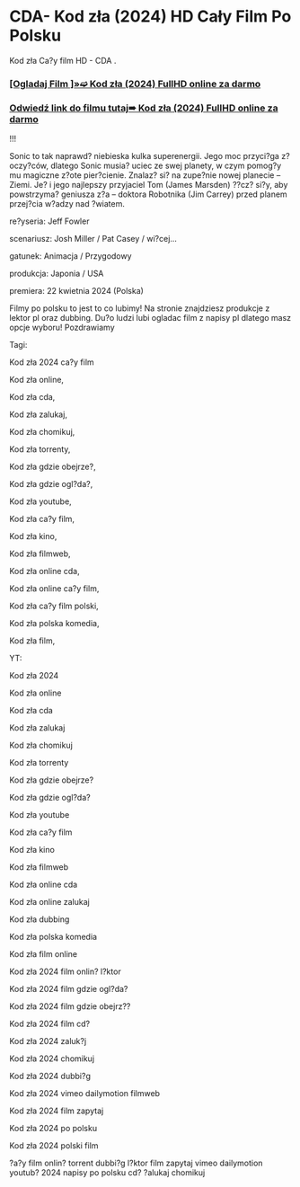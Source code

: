 # CDA- Kod zła (2024) HD Cały Film Po Polsku
Kod zła Ca?y film HD - CDA .

 <div class="markdown-heading" dir="auto"><h3 tabindex="-1" class="heading-element" dir="auto"><a href="https://cutt.ly/5ejwMZql">[Ogladaj Film ]»➫ Kod zła (2024) FullHD online za darmo</a></h3></p>

<div class="markdown-heading" dir="auto"><h3 tabindex="-1" class="heading-element" dir="auto"><a href="https://cutt.ly/5ejwMZql">Odwiedź link do filmu tutaj➠ Kod zła (2024) FullHD online za darmo</a></h3></p>


!!!

Sonic to tak naprawd? niebieska kulka superenergii. Jego moc przyci?ga z?oczy?ców, dlatego Sonic musia? uciec ze swej planety, w czym pomog?y mu magiczne z?ote pier?cienie. Znalaz? si? na zupe?nie nowej planecie – Ziemi. Je? i jego najlepszy przyjaciel Tom (James Marsden) ??cz? si?y, aby powstrzyma? geniusza z?a – doktora Robotnika (Jim Carrey) przed planem przej?cia w?adzy nad ?wiatem.

 

re?yseria: Jeff Fowler

scenariusz: Josh Miller / Pat Casey / wi?cej...

gatunek: Animacja / Przygodowy

produkcja: Japonia / USA

premiera: 22 kwietnia 2024 (Polska)

 

Filmy po polsku to jest to co lubimy! Na stronie znajdziesz produkcje z lektor pl oraz dubbing. Du?o ludzi lubi ogladac film z napisy pl dlatego masz opcje wyboru! Pozdrawiamy

 

Tagi:

Kod zła 2024 ca?y film

Kod zła online,

Kod zła cda,

Kod zła zalukaj,

Kod zła chomikuj,

Kod zła torrenty,

Kod zła gdzie obejrze?,

Kod zła gdzie ogl?da?,

Kod zła youtube,

Kod zła ca?y film,

Kod zła kino,

Kod zła filmweb,

Kod zła online cda,

Kod zła online ca?y film,

Kod zła ca?y film polski,

Kod zła polska komedia,

Kod zła film,

YT:

Kod zła 2024

Kod zła online

Kod zła cda

Kod zła zalukaj

Kod zła chomikuj

Kod zła torrenty

Kod zła gdzie obejrze?

Kod zła gdzie ogl?da?

Kod zła youtube

Kod zła ca?y film

Kod zła kino

Kod zła filmweb

Kod zła online cda

Kod zła online zalukaj

Kod zła dubbing

Kod zła polska komedia

Kod zła film online

Kod zła 2024 film onlin? l?ktor

Kod zła 2024 film gdzie ogl?da?


Kod zła 2024 film gdzie obejrz??

Kod zła 2024 film cd?

Kod zła 2024 zaluk?j

Kod zła 2024 chomikuj

Kod zła 2024 dubbi?g

Kod zła 2024 vimeo dailymotion filmweb

Kod zła 2024 film zapytaj

Kod zła 2024 po polsku

Kod zła 2024 polski film

?a?y film onlin? torrent dubbi?g l?ktor film zapytaj vimeo dailymotion youtub? 2024 napisy po polsku cd? ?alukaj chomikuj

